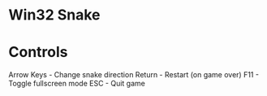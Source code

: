 # Win32 Snake

# Controls

Arrow Keys - Change snake direction
Return - Restart (on game over)
F11 - Toggle fullscreen mode
ESC - Quit game